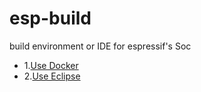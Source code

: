 esp-build
=====

build environment or IDE for espressif's Soc

* 1.[Use Docker](../../docker/readme.md)
* 2.[Use Eclipse](../../eclipse/readme.md)
